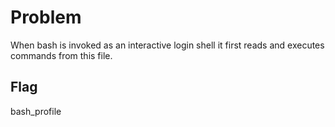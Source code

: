 # Problem
When bash is invoked as an interactive login shell it first reads and executes commands from this file.

## Flag
bash_profile
